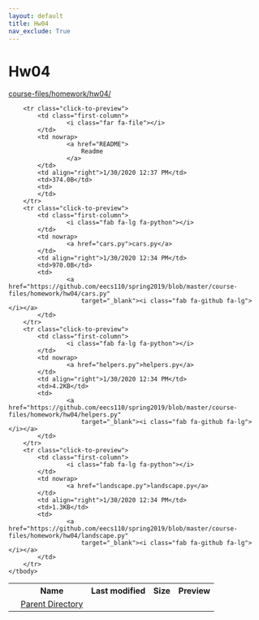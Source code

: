 ```yaml
---
layout: default
title: Hw04
nav_exclude: True
---
```


# Hw04

[course-files/homework/hw04/](.)

<table class="tbl-files">
    <tbody>
        <tr>
            <th valign="top"></th>
            <th>Name</th>
            <th>Last modified</th>
            <th>Size</th>
            <th>Preview</th>
        </tr>
        <tr>
            <td valign="top">
                <i class="fa fa-folder-open"></i>
            </td>
            <td><a href="../">Parent Directory</a></td>
            <td>&nbsp;</td>
            <td>&nbsp;</td>
            <td>&nbsp;</td>
        </tr>

        <tr class="click-to-preview">
            <td class="first-column">
                    <i class="far fa-file"></i>
            </td>
            <td nowrap>
                    <a href="README">
                        Readme
                    </a>
            </td>
            <td align="right">1/30/2020 12:37 PM</td>
            <td>374.0B</td>
            <td>
            </td>
        </tr>
        <tr class="click-to-preview">
            <td class="first-column">
                    <i class="fab fa-lg fa-python"></i>
            </td>
            <td nowrap>
                    <a href="cars.py">cars.py</a>
            </td>
            <td align="right">1/30/2020 12:34 PM</td>
            <td>970.0B</td>
            <td>
                    <a href="https://github.com/eecs110/spring2019/blob/master/course-files/homework/hw04/cars.py"
                        target="_blank"><i class="fab fa-github fa-lg"></i></a>
            </td>
        </tr>
        <tr class="click-to-preview">
            <td class="first-column">
                    <i class="fab fa-lg fa-python"></i>
            </td>
            <td nowrap>
                    <a href="helpers.py">helpers.py</a>
            </td>
            <td align="right">1/30/2020 12:34 PM</td>
            <td>4.2KB</td>
            <td>
                    <a href="https://github.com/eecs110/spring2019/blob/master/course-files/homework/hw04/helpers.py"
                        target="_blank"><i class="fab fa-github fa-lg"></i></a>
            </td>
        </tr>
        <tr class="click-to-preview">
            <td class="first-column">
                    <i class="fab fa-lg fa-python"></i>
            </td>
            <td nowrap>
                    <a href="landscape.py">landscape.py</a>
            </td>
            <td align="right">1/30/2020 12:34 PM</td>
            <td>1.3KB</td>
            <td>
                    <a href="https://github.com/eecs110/spring2019/blob/master/course-files/homework/hw04/landscape.py"
                        target="_blank"><i class="fab fa-github fa-lg"></i></a>
            </td>
        </tr>
    </tbody>
</table>

